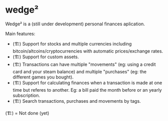 # wedge²

Wedge² is a (still under development) personal finances aplication.

Main features:

  * (🏗️) Support for stocks and multiple currencies including bitcoin/altcoins/cryptocurrencies with automatic prices/exchange rates.
  * (🏗️) Support for custom assets.
  * (🏗️) Transactions can have multiple "movements" (eg: using a credit card and your steam balance) and multiple "purchases" (eg: the different games you bought).
  * (🏗️) Support for calculating finances when a transaction is made at one time but referes to another. Eg: a bill paid the month before or an yearly subscription.
  * (🏗️) Search transactions, purchases and movements by tags.

(🏗️) = Not done (yet)